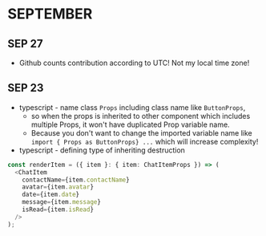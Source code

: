 # SEPTEMBER

## SEP 27

- Github counts contribution according to UTC! Not my local time zone!

## SEP 23

- typescript - name class `Props` including class name like `ButtonProps`,
  - so when the props is inherited to other component which includes multiple Props, it won't have duplicated Prop variable name.
  - Because you don't want to change the imported variable name like `import { Props as ButtonProps} ...` which will increase complexity!
- typescript - defining type of inheriting destruction

```ts
const renderItem = ({ item }: { item: ChatItemProps }) => (
  <ChatItem
    contactName={item.contactName}
    avatar={item.avatar}
    date={item.date}
    message={item.message}
    isRead={item.isRead}
  />
);
```

